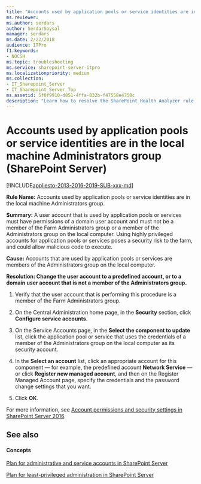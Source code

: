 ```yaml
---
title: "Accounts used by application pools or service identities are in the local machine Administrators group (SharePoint Server)"
ms.reviewer: 
ms.author: serdars
author: SerdarSoysal
manager: serdars
ms.date: 2/22/2018
audience: ITPro
f1.keywords:
- NOCSH
ms.topic: troubleshooting
ms.service: sharepoint-server-itpro
ms.localizationpriority: medium
ms.collection:
- IT_Sharepoint_Server
- IT_Sharepoint_Server_Top
ms.assetid: 5f0f9910-d851-4ffa-832b-f47558e4758c
description: "Learn how to resolve the SharePoint Health Analyzer rule: Accounts used by application pools or service identities are in the local machine Administrators group, for SharePoint Server."
---
```


# Accounts used by application pools or service identities are in the local machine Administrators group (SharePoint Server)

[!INCLUDE[appliesto-2013-2016-2019-SUB-xxx-md](../includes/appliesto-2013-2016-2019-SUB-xxx-md.md)] 
  
 **Rule Name:** Accounts used by application pools or service identities are in the local machine Administrators group. 
  
 **Summary:** A user account that is used by application pools or services must have permissions of a domain user account and must not be a member of the Farm Administrators group or a member of the Administrators group on the local computer. Using highly privileged accounts for application pools or services poses a security risk to the farm, and could allow malicious code to execute. 
  
 **Cause:** Accounts that are used by application pools or services are members of the Administrators group on the local computer. 
  
 **Resolution: Change the user account to a predefined account, or to a domain user account that is not a member of the Administrators group.**
  
1. Verify that the user account that is performing this procedure is a member of the Farm Administrators group.
    
2. On the Central Administration home page, in the **Security** section, click **Configure service accounts**.
    
3. On the Service Accounts page, in the **Select the component to update** list, click the application pool or service that uses the credentials of a member of the Administrators group on the local computer as its security account. 
    
4. In the **Select an account** list, click an appropriate account for this component — for example, the predefined account **Network Service** — or click **Register new managed account**, and then on the Register Managed Account page, specify the credentials and the password change settings that you want.
    
5. Click **OK**.
    
For more information, see [Account permissions and security settings in SharePoint Server 2016](../install/account-permissions-and-security-settings-in-sharepoint-server-2016.md).
  
## See also

#### Concepts

[Plan for administrative and service accounts in SharePoint Server](../security-for-sharepoint-server/plan-for-administrative-and-service-accounts.md)
  
[Plan for least-privileged administration in SharePoint Server](../security-for-sharepoint-server/plan-for-least-privileged-administration.md)

